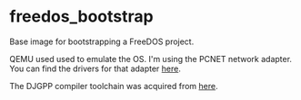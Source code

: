 # freedos_bootstrap
Base image for bootstrapping a FreeDOS project.

QEMU used used to emulate the OS.  I'm using the PCNET network adapter.  You can find the drivers for that adapter [here](http://www.georgpotthast.de/sioux/packet.htm).

The DJGPP compiler toolchain was acquired from [here](https://www.delorie.com/djgpp/).
